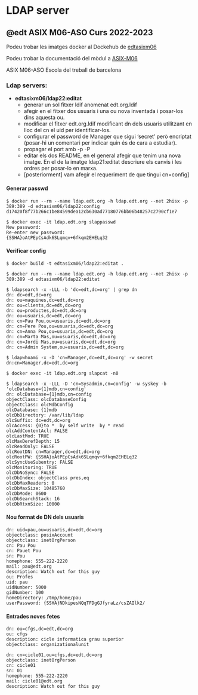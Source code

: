 # LDAP server
## @edt ASIX M06-ASO Curs 2022-2023

Podeu trobar les imatges docker al Dockehub de [edtasixm06](https://hub.docker.com/u/edtasixm06/)

Podeu trobar la documentació del mòdul a [ASIX-M06](https://sites.google.com/site/asixm06edt/)

ASIX M06-ASO Escola del treball de barcelona


### Ldap servers:

 * **edtasixm06/ldap22:editat** 
   * generar un sol fitxer ldif anomenat edt.org.ldif
   * afegir en el fitxer dos usuaris i una ou nova inventada i posar-los dins aquesta ou.
   * modificar el fitxer edt.org.ldif  modificant dn dels usuaris utilitzant en lloc del cn el uid per identificar-los. 
   * configurar el password de Manager que sigui ‘secret’ però encriptat (posar-hi un comentari per indicar quin és de cara a estudiar).
   * propagar el port amb -p -P
   * editar els dos README, en el general afegir que tenim una nova imatge. En el de la imatge ldap21:editat descriure els canvis i les ordres per posar-lo en marxa.
   * [posteriorment] vam afegir el requeriment de que tingui cn=config]



#### Generar passwd
```
$ docker run --rm --name ldap.edt.org -h ldap.edt.org --net 2hisx -p 389:389 -d edtasixm06/ldap22:config
d17420f8f77b266c1be84599dea12cb630ad77180776bb06b48257c2790cf1e7

$ docker exec -it ldap.edt.org slappasswd
New password: 
Re-enter new password: 
{SSHA}oAtPEpCsAdk6SLqmqv+6fkqm2EHELq32
```

#### Verificar config

```
$ docker build -t edtasixm06/ldap22:editat .

$ docker run --rm --name ldap.edt.org -h ldap.edt.org --net 2hisx -p 389:389 -d edtasixm06/ldap22:editat

$ ldapsearch -x -LLL -b 'dc=edt,dc=org' | grep dn
dn: dc=edt,dc=org
dn: ou=maquines,dc=edt,dc=org
dn: ou=clients,dc=edt,dc=org
dn: ou=productes,dc=edt,dc=org
dn: ou=usuaris,dc=edt,dc=org
dn: cn=Pau Pou,ou=usuaris,dc=edt,dc=org
dn: cn=Pere Pou,ou=usuaris,dc=edt,dc=org
dn: cn=Anna Pou,ou=usuaris,dc=edt,dc=org
dn: cn=Marta Mas,ou=usuaris,dc=edt,dc=org
dn: cn=Jordi Mas,ou=usuaris,dc=edt,dc=org
dn: cn=Admin System,ou=usuaris,dc=edt,dc=org
```
```
$ ldapwhoami -x -D 'cn=Manager,dc=edt,dc=org' -w secret 
dn:cn=Manager,dc=edt,dc=org

$ docker exec -it ldap.edt.org slapcat -n0 

$ ldapsearch -x -LLL -D 'cn=Sysadmin,cn=config' -w syskey -b 'olcDatabase={1}mdb,cn=config'
dn: olcDatabase={1}mdb,cn=config
objectClass: olcDatabaseConfig
objectClass: olcMdbConfig
olcDatabase: {1}mdb
olcDbDirectory: /var/lib/ldap
olcSuffix: dc=edt,dc=org
olcAccess: {0}to *  by self write  by * read
olcAddContentAcl: FALSE
olcLastMod: TRUE
olcMaxDerefDepth: 15
olcReadOnly: FALSE
olcRootDN: cn=Manager,dc=edt,dc=org
olcRootPW: {SSHA}oAtPEpCsAdk6SLqmqv+6fkqm2EHELq32
olcSyncUseSubentry: FALSE
olcMonitoring: TRUE
olcDbNoSync: FALSE
olcDbIndex: objectClass pres,eq
olcDbMaxReaders: 0
olcDbMaxSize: 10485760
olcDbMode: 0600
olcDbSearchStack: 16
olcDbRtxnSize: 10000
```

#### Nou format de DN dels usuaris

```
dn: uid=pau,ou=usuaris,dc=edt,dc=org
objectclass: posixAccount
objectclass: inetOrgPerson
cn: Pau Pou
cn: Pauet Pou
sn: Pou
homephone: 555-222-2220
mail: pau@edt.org
description: Watch out for this guy
ou: Profes
uid: pau
uidNumber: 5000
gidNumber: 100
homeDirectory: /tmp/home/pau
userPassword: {SSHA}NDkipesNQqTFDgGJfyraLz/csZAIlk2/
```

#### Entrades noves fetes

```
dn: ou=cfgs,dc=edt,dc=org
ou: cfgs
description: cicle informatica grau superior
objectclass: organizationalunit

dn: cn=cicle01,ou=cfgs,dc=edt,dc=org
objectclass: inetOrgPerson
cn: cicle01
sn: 01
homephone: 555-222-2220
mail: cicle01@edt.org
description: Watch out for this guy
```







